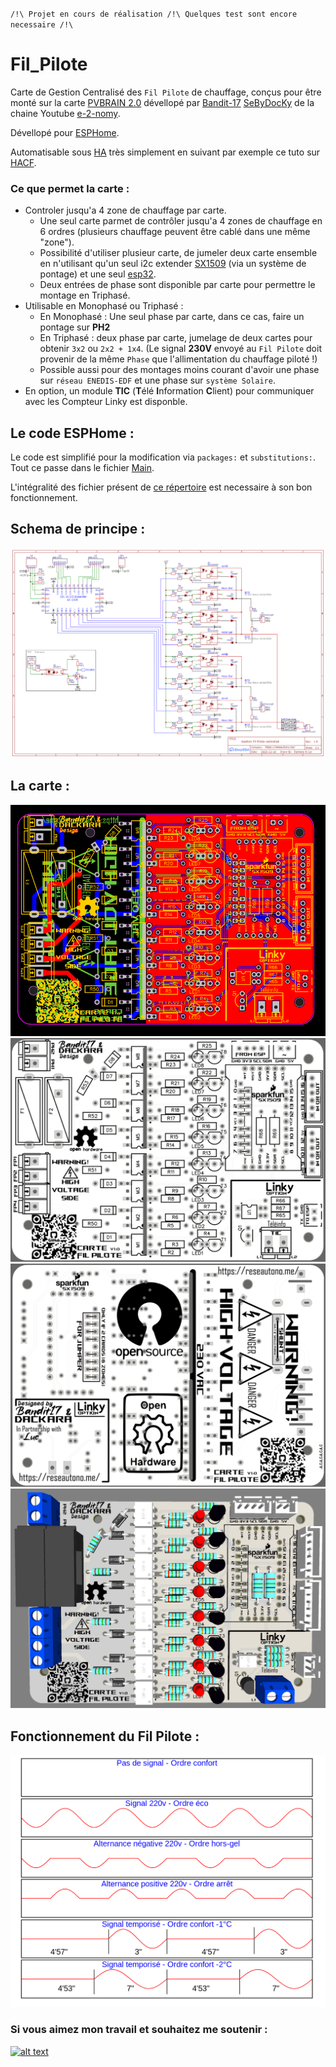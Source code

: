 `/!\ Projet en cours de réalisation /!\
Quelques test sont encore necessaire /!\`
# Fil_Pilote
Carte de Gestion Centralisé des `Fil Pilote` de chauffage, conçus pour être monté sur la carte [PVBRAIN 2.0](https://github.com/Bandit-17/PVBRAIN) dévellopé par [Bandit-17](https://github.com/Bandit-17) [SeByDocKy](https://github.com/SeByDocKy) de la chaine Youtube [e-2-nomy](https://www.youtube.com/@e2nomy).

Dévellopé pour [ESPHome](http://esphome.io).

Automatisable sous [HA](http://homeassistant.io) très simplement en suivant par exemple ce tuto sur [HACF](https://hacf.fr/blog/confort-gestion-chauffage/).

### Ce que permet la carte :
- Controler jusqu'a 4 zone de chauffage par carte.
  - Une seul carte parmet de contrôler jusqu'a 4 zones de chauffage en 6 ordres (plusieurs chauffage peuvent être cablé dans une même "zone").
  - Possibilité d'utiliser plusieur carte, de jumeler deux carte ensemble en n'utilisant qu'un seul i2c extender [SX1509](https://amzn.to/3vddUae) (via un système de pontage) et une seul [esp32](https://amzn.to/3RCapBQ).
  - Deux entrées de phase sont disponible par carte pour permettre le montage en Triphasé.
- Utilisable en Monophasé ou Triphasé :
  - En Monophasé : Une seul phase par carte, dans ce cas, faire un pontage sur **PH2**
  - En Triphasé : deux phase par carte, jumelage de deux cartes pour obtenir `3x2` ou `2x2 + 1x4`. (Le signal **230V** envoyé au `Fil Pilote` doit provenir de la même `Phase` que l'allimentation du chauffage piloté !)
  - Possible aussi pour des montages moins courant d'avoir une phase sur `réseau ENEDIS-EDF` et une phase sur `système Solaire`.
- En option, un module **TIC** (**T**élé **I**nformation **C**lient) pour communiquer avec les Compteur Linky est disponble.

## Le code ESPHome :
Le code est simplifié pour la modification via `packages:` et `substitutions:`. Tout ce passe dans le fichier [Main](https://github.com/Dackara/Fil_Pilote/blob/main/esphome/fil-pilote.yaml).

L'intégralité des fichier présent de [ce répertoire](https://github.com/Dackara/Fil_Pilote/tree/main/Software_esphome) est necessaire à son bon fonctionnement.

## Schema de principe :
![alt text](https://github.com/Dackara/Fil_Pilote/blob/main/Image/Schematic.png)

## La carte :
![alt text](https://github.com/Dackara/Fil_Pilote/blob/main/Image/Circuit.png)
![alt text](https://github.com/Dackara/Fil_Pilote/blob/main/Image/TopSide.png)
![alt text](https://github.com/Dackara/Fil_Pilote/blob/main/Image/BottomSide.png)
![alt text](https://github.com/Dackara/Fil_Pilote/blob/main/Image/3D_View.png)

## Fonctionnement du Fil Pilote :
![alt text](https://github.com/Dackara/Fil_Pilote/blob/main/Image/Signal_fil_pilote.png)

### Si vous aimez mon travail et souhaitez me soutenir :

[![alt text](https://assets-global.website-files.com/5c14e387dab576fe667689cf/64f1a9ddd0246590df69ea15_kofi_long_button_dark%25402x-p-500.png)](https://ko-fi.com/dackara)
